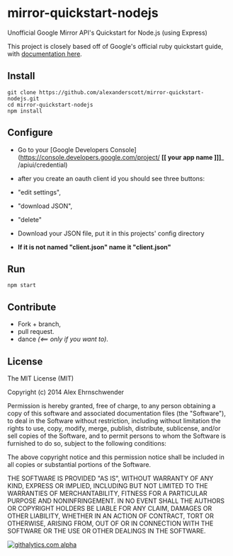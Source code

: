 mirror-quickstart-nodejs
========================

Unofficial Google Mirror API's Quickstart for Node.js (using Express)

This project is closely based off of Google's official ruby quickstart guide, with [documentation here](https://developers.google.com/glass/quickstart/ruby).






## Install

    git clone https://github.com/alexanderscott/mirror-quickstart-nodejs.git
    cd mirror-quickstart-nodejs
    npm install

## Configure
      
*  Go to your [Google Developers Console](https://console.developers.google.com/project/ __[[    your app name ]]]___ /apiui/credential)
      
*  after you create an oauth client id you should see three buttons:
  *  "edit settings",  
  *  "download JSON", 
  *  "delete"
      

*  Download your JSON file, put it in this projects' config directory
  *  **If it is not named "client.json" name it "client.json"**


## Run

    npm start


## Contribute

*  Fork + branch, 
*  pull request.
*  dance *(<== only if you want to)*.


## License

The MIT License (MIT)

Copyright (c) 2014 Alex Ehrnschwender

Permission is hereby granted, free of charge, to any person obtaining a copy of
this software and associated documentation files (the "Software"), to deal in
the Software without restriction, including without limitation the rights to
use, copy, modify, merge, publish, distribute, sublicense, and/or sell copies of
the Software, and to permit persons to whom the Software is furnished to do so,
subject to the following conditions:

The above copyright notice and this permission notice shall be included in all
copies or substantial portions of the Software.

THE SOFTWARE IS PROVIDED "AS IS", WITHOUT WARRANTY OF ANY KIND, EXPRESS OR
IMPLIED, INCLUDING BUT NOT LIMITED TO THE WARRANTIES OF MERCHANTABILITY, FITNESS
FOR A PARTICULAR PURPOSE AND NONINFRINGEMENT. IN NO EVENT SHALL THE AUTHORS OR
COPYRIGHT HOLDERS BE LIABLE FOR ANY CLAIM, DAMAGES OR OTHER LIABILITY, WHETHER
IN AN ACTION OF CONTRACT, TORT OR OTHERWISE, ARISING FROM, OUT OF OR IN
CONNECTION WITH THE SOFTWARE OR THE USE OR OTHER DEALINGS IN THE SOFTWARE.

[![githalytics.com alpha](https://cruel-carlota.pagodabox.com/1fcc021639bf7d166b63ed9d9ae9d70b "githalytics.com")](http://githalytics.com/alexanderscott/mirror-quickstart-nodejs)

